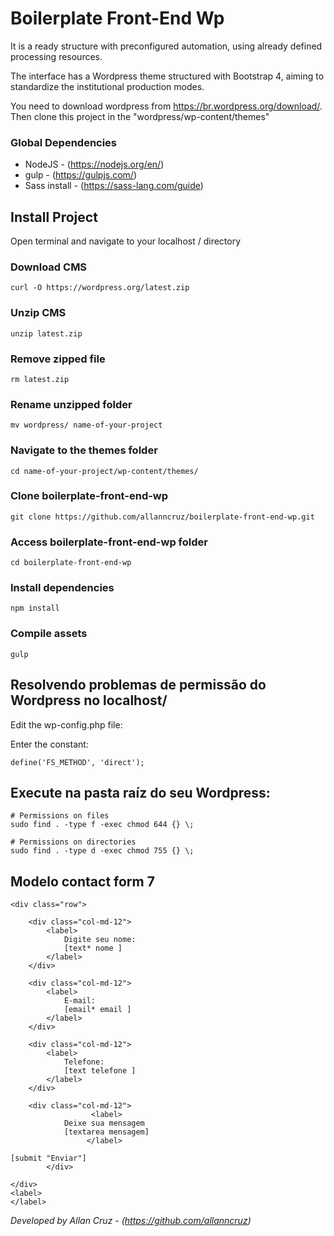 # Boilerplate Front-End Wp #

It is a ready structure with preconfigured automation, using already defined processing resources.

The interface has a Wordpress theme structured with Bootstrap 4, aiming to standardize the institutional production modes.

You need to download wordpress from https://br.wordpress.org/download/. Then clone this project in the "wordpress/wp-content/themes"

### Global Dependencies

* NodeJS - (https://nodejs.org/en/)
* gulp - (https://gulpjs.com/)
* Sass install - (https://sass-lang.com/guide)

## Install Project
Open terminal and navigate to your localhost / directory

### Download CMS
```
curl -O https://wordpress.org/latest.zip
```
### Unzip CMS
```
unzip latest.zip
```
### Remove zipped file
```
rm latest.zip
```
### Rename unzipped folder
```
mv wordpress/ name-of-your-project
```
### Navigate to the themes folder
```
cd name-of-your-project/wp-content/themes/
```
### Clone boilerplate-front-end-wp
```
git clone https://github.com/allanncruz/boilerplate-front-end-wp.git
```
### Access boilerplate-front-end-wp folder
```
cd boilerplate-front-end-wp
```
### Install dependencies
```
npm install
```
### Compile assets
```
gulp
```

## Resolvendo problemas de permissão do Wordpress no localhost/
  
Edit the wp-config.php file:

Enter the constant:
```
define('FS_METHOD', 'direct');
```

## Execute na pasta raíz do seu Wordpress:
```
# Permissions on files
sudo find . -type f -exec chmod 644 {} \;

# Permissions on directories
sudo find . -type d -exec chmod 755 {} \;
``` 

## Modelo contact form 7
```
<div class="row">

    <div class="col-md-12">
        <label>
            Digite seu nome:
            [text* nome ]
        </label>
    </div>

    <div class="col-md-12">
        <label>
            E-mail:
            [email* email ]
        </label>
    </div>

    <div class="col-md-12">
        <label>
            Telefone:
            [text telefone ]
        </label>
    </div>

    <div class="col-md-12">
                  <label>
		    Deixe sua mensagem
		    [textarea mensagem]
                 </label>

[submit "Enviar"] 
		</div>

</div>
<label>
</label>
```
*Developed by Allan Cruz - (https://github.com/allanncruz)*
